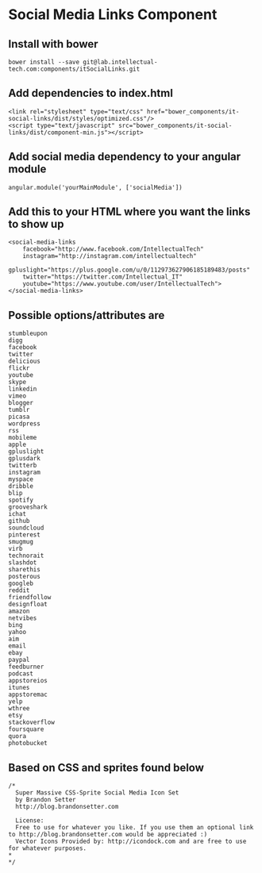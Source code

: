 # Social Media Links Component

## Install with bower
```
bower install --save git@lab.intellectual-tech.com:components/itSocialLinks.git
```

## Add dependencies to index.html

```
<link rel="stylesheet" type="text/css" href="bower_components/it-social-links/dist/styles/optimized.css"/>
<script type="text/javascript" src="bower_components/it-social-links/dist/component-min.js"></script>
```

## Add social media dependency to your angular module

```
angular.module('yourMainModule', ['socialMedia'])
```


## Add this to your HTML where you want the links to show up

```
<social-media-links
	facebook="http://www.facebook.com/IntellectualTech"
	instagram="http://instagram.com/intellectualtech"
	gpluslight="https://plus.google.com/u/0/112973627906185189483/posts"
	twitter="https://twitter.com/Intellectual_IT"
	youtube="https://www.youtube.com/user/IntellectualTech">
</social-media-links>
```

## Possible options/attributes are
```
stumbleupon
digg
facebook
twitter
delicious
flickr
youtube
skype
linkedin
vimeo
blogger
tumblr
picasa
wordpress
rss
mobileme
apple
gpluslight
gplusdark
twitterb
instagram
myspace
dribble
blip
spotify
grooveshark
ichat
github
soundcloud
pinterest
smugmug
virb
technorait
slashdot
sharethis
posterous
googleb
reddit
friendfollow
designfloat
amazon
netvibes
bing
yahoo
aim
email
ebay
paypal
feedburner
podcast
appstoreios
itunes
appstoremac
yelp
wthree
etsy
stackoverflow
foursquare
quora
photobucket
```

## Based on CSS and sprites found below

```
/*  
  Super Massive CSS-Sprite Social Media Icon Set 
  by Brandon Setter
  http://blog.brandonsetter.com
  
  License: 
  Free to use for whatever you like. If you use them an optional link to http://blog.brandonsetter.com would be appreciated :)
  Vector Icons Provided by: http://icondock.com and are free to use for whatever purposes.
*
*/
```